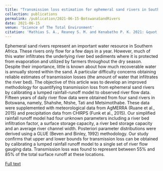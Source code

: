 ```yaml
---
title: "Transmission loss estimation for ephemeral sand rivers in Southern Africa"
collection: publications
permalink: /publication/2021-06-15-BotswanaSandRivers
date: 2021-06-15
venue: 'Science of The Total Environment'
citation: 'Mathias S. A., Reaney S. M. and Kenabatho P. K. 2021: &quot;Transmission loss estimation for ephemeral sand rivers in Southern Africa.&quot; *Journal of Hydrology*, Volume 600, September 2021, 126487. [Full text](https://www.sciencedirect.com/science/article/pii/S0022169421005345?dgcid=coauthor)'
---
```

Ephemeral sand rivers represent an important water resource in Southern Africa. These rivers only flow for a few days in a year. However, much of this water infiltrates the underlying river bed sediments where it is protected from evaporation and utilized by farmers throughout the dry season. Despite their importance, little is known about how much recoverable water is annually stored within the sand. A particular difficulty concerns obtaining reliable estimates of transmission losses (the amount of water that infiltrates the river bed). The objective of this article was to develop an improved methodology for quantifying transmission loss from ephemeral sand rivers by calibrating a lumped rainfall-runoff model to observed river flow data. Fifteen years of daily river flow data were obtained from four sand rivers in Botswana, namely, Shahshe, Ntshe, Tati and Metsimotlhabe. These data were supplemented with meteorological data from AgMERRA (Ruane et al., 2015) and precipitation data from CHIRPS (Funk et al., 2015). Our simplified rainfall runoff model had four unknown parameters including a river bed infiltration factor, a surface storage capacity, a river bed storage capacity and an average river channel width. Posteriori parameter distributions were derived using a GLUE (Beven and Binley, 1992) methodology. Our study confirms that upper and lower bounds for transmission loss can be obtained by calibrating a lumped rainfall runoff model to a single set of river flow gauging data. Transmission loss was found to represent between 55% and 85% of the total surface runoff at these locations.

[Full text](https://www.sciencedirect.com/science/article/pii/S0022169421005345?dgcid=coauthor)

